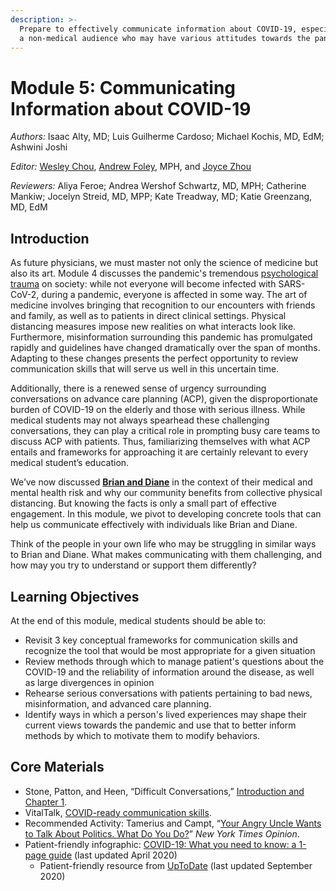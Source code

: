 ```yaml
---
description: >-
  Prepare to effectively communicate information about COVID-19, especially with
  a non-medical audience who may have various attitudes towards the pandemic.
---
```


# Module 5: Communicating Information about COVID-19

_Authors:_ Isaac Alty, MD; Luis Guilherme Cardoso; Michael Kochis, MD, EdM; Ashwini Joshi

_Editor:_ [Wesley Chou](mailto:wesley_chou@hms.harvard.edu), [Andrew Foley](mailto:andrew_folely@hms.harvard.edu), MPH, and [Joyce Zhou](mailto:joyce_zhou@hms.harvard.edu)

_Reviewers:_ Aliya Feroe; Andrea Wershof Schwartz, MD, MPH; Catherine Mankiw; Jocelyn Streid, MD, MPP; Kate Treadway, MD; Katie Greenzang, MD, EdM

## Introduction

As future physicians, we must master not only the science of medicine but also its art. Module 4 discusses the pandemic's tremendous [psychological trauma](https://curriculum.covidstudentresponse.org/module-4-mental-health-in-the-time-of-covid-19/evolving-clinical-practices-in-mental-healthcare#trauma-informed-care-and-universal-precautions) on society: while not everyone will become infected with SARS-CoV-2, during a pandemic, everyone is affected in some way. The art of medicine involves bringing that recognition to our encounters with friends and family, as well as to patients in direct clinical settings. Physical distancing measures impose new realities on what interacts look like. Furthermore, misinformation surrounding this pandemic has promulgated rapidly and guidelines have changed dramatically over the span of months. Adapting to these changes presents the perfect opportunity to review communication skills that will serve us well in this uncertain time.

Additionally, there is a renewed sense of urgency surrounding conversations on advance care planning \(ACP\), given the disproportionate burden of COVID-19 on the elderly and those with serious illness. While medical students may not always spearhead these challenging conversations, they can play a critical role in prompting busy care teams to discuss ACP with patients. Thus, familiarizing themselves with what ACP entails and frameworks for approaching it are certainly relevant to every medical student’s education.

We’ve now discussed [**Brian and Diane**](https://curriculum.covidstudentresponse.org/curriculum-overview/cases) in the context of their medical and mental health risk and why our community benefits from collective physical distancing. But knowing the facts is only a small part of effective engagement. In this module, we pivot to developing concrete tools that can help us communicate effectively with individuals like Brian and Diane.

Think of the people in your own life who may be struggling in similar ways to Brian and Diane. What makes communicating with them challenging, and how may you try to understand or support them differently?

##  **Learning Objectives**

At the end of this module, medical students should be able to:

* Revisit 3 key conceptual frameworks for communication skills and recognize the tool that would be most appropriate for a given situation
* Review methods through which to manage patient's questions about the COVID-19 and the reliability of information around the disease, as well as large divergences in opinion 
* Rehearse serious conversations with patients pertaining to bad news, misinformation, and advanced care planning.
* Identify ways in which a person's lived experiences may shape their current views towards the pandemic and use that to better inform methods by which to motivate them to modify behaviors.

## Core Materials

* Stone, Patton, and Heen, “Difficult Conversations,” [Introduction and Chapter 1](https://drive.google.com/file/d/1S-R5-b5lSgOvQqO4OJqCWMrEHFzPKZzS/view?usp=sharing).
* VitalTalk, [COVID-ready communication skills](https://docs.google.com/document/d/1uSh0FeYdkGgHsZqem552iC0KmXIgaGKohl7SoeY2UXQ/mobilebasic).
* Recommended Activity: Tamerius and Campt, “[Your Angry Uncle Wants to Talk About Politics. What Do You Do?](https://www.nytimes.com/interactive/2019/11/26/opinion/family-holiday-talk-impeachment.html)” _New York Times Opinion_.
* Patient-friendly infographic: [COVID-19: What you need to know: a 1-page guide](https://clinicalproblemsolving.com/wp-content/uploads/2020/04/4-5-20_COVID19-Patient-Communication-Tool.pdf) \(last updated April 2020\)
  * Patient-friendly resource from [UpToDate](https://www.uptodate.com/contents/126678#H2375421419) \(last updated September 2020\)



